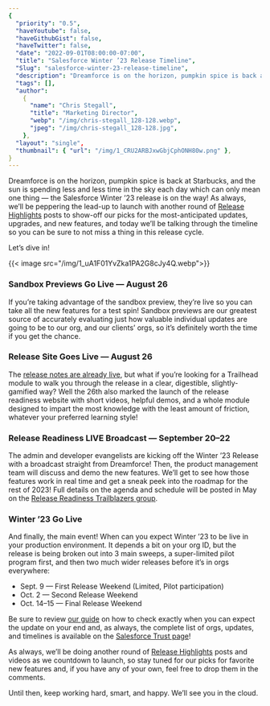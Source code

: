 ```yaml
---
{
  "priority": "0.5",
  "haveYoutube": false,
  "haveGithubGist": false,
  "haveTwitter": false,
  "date": "2022-09-01T08:00:00-07:00",
  "title": "Salesforce Winter ’23 Release Timeline",
  "Slug": "salesforce-winter-23-release-timeline",
  "description": "Dreamforce is on the horizon, pumpkin spice is back at Starbucks, and the sun is spending less and less time in the sky each day which can…",
  "tags": [],
  "author":
    {
      "name": "Chris Stegall",
      "title": "Marketing Director",
      "webp": "/img/chris-stegall_128-128.webp",
      "jpeg": "/img/chris-stegall_128-128.jpg",
    },
  "layout": "single",
  "thumbnail": { "url": "/img/1_CRU2ARBJxwGbjCphONH80w.png" },
}
---
```


Dreamforce is on the horizon, pumpkin spice is back at Starbucks, and the sun is spending less and less time in the sky each day which can only mean one thing — the Salesforce Winter ’23 release is on the way! As always, we’ll be peppering the lead-up to launch with another round of [Release Highlights](https://medium.com/creme-de-la-crm/tagged/release-highlights) posts to show-off our picks for the most-anticipated updates, upgrades, and new features, and today we’ll be talking through the timeline so you can be sure to not miss a thing in this release cycle.

Let’s dive in!

{{< image src="/img/1_uA1F01YvZka1PA2G8cJy4Q.webp">}}

### Sandbox Previews Go Live — August 26

If you’re taking advantage of the sandbox preview, they’re live so you can take all the new features for a test spin! Sandbox previews are our greatest source of accurately evaluating just how valuable individual updates are going to be to our org, and our clients’ orgs, so it’s definitely worth the time if you get the chance.

### Release Site Goes Live — August 26

The [release notes are already live](https://help.salesforce.com/s/articleView?id=release-notes.salesforce_release_notes.htm&type=5&release=240), but what if you’re looking for a Trailhead module to walk you through the release in a clear, digestible, slightly-gamified way? Well the 26th also marked the launch of the release readiness website with short videos, helpful demos, and a whole module designed to impart the most knowledge with the least amount of friction, whatever your preferred learning style!

### Release Readiness LIVE Broadcast — September 20–22

The admin and developer evangelists are kicking off the Winter ’23 Release with a broadcast straight from Dreamforce! Then, the product management team will discuss and demo the new features. We’ll get to see how those features work in real time and get a sneak peek into the roadmap for the rest of 2023! Full details on the agenda and schedule will be posted in May on the [Release Readiness Trailblazers group](https://success.salesforce.com/featuredGroupDetail?id=a1z30000006IDYhAAO).

### Winter ’23 Go Live

And finally, the main event! When can you expect Winter ’23 to be live in your production environment. It depends a bit on your org ID, but the release is being broken out into 3 main sweeps, a super-limited pilot program first, and then two much wider releases before it’s in orgs everywhere:

- Sept. 9 — First Release Weekend (Limited, Pilot participation)
- Oct. 2 — Second Release Weekend
- Oct. 14–15 — Final Release Weekend

Be sure to review [our guide](https://medium.com/creme-de-la-crm/how-to-check-when-the-spring-21-release-is-hitting-your-org-5167b887c1b6) on how to check exactly when you can expect the update on your end and, as always, the complete list of orgs, updates, and timelines is available on the [Salesforce Trust page](https://www.salesforce.com/blog/winter-22-sandbox-preview/#:~:text=gets%20upgraded.%20Our-,Trust,-page%20has%20the)!

As always, we’ll be doing another round of [Release Highlights](https://medium.com/creme-de-la-crm/tagged/release-highlights) posts and videos as we countdown to launch, so stay tuned for our picks for favorite new features and, if you have any of your own, feel free to drop them in the comments.

Until then, keep working hard, smart, and happy. We’ll see you in the cloud.
